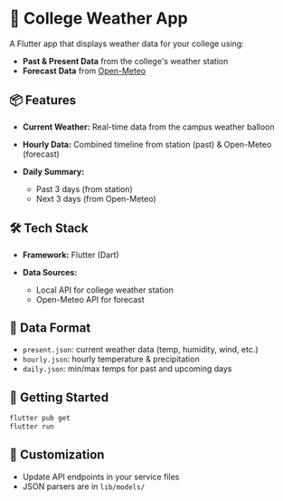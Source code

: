 
# 📡 College Weather App

A Flutter app that displays weather data for your college using:

* **Past & Present Data** from the college's weather station
* **Forecast Data** from [Open-Meteo](https://open-meteo.com/)

## 📦 Features

* **Current Weather:** Real-time data from the campus weather balloon
* **Hourly Data:** Combined timeline from station (past) & Open-Meteo (forecast)
* **Daily Summary:**

  * Past 3 days (from station)
  * Next 3 days (from Open-Meteo)

## 🛠 Tech Stack

* **Framework:** Flutter (Dart)
* **Data Sources:**

  * Local API for college weather station
  * Open-Meteo API for forecast

## 📁 Data Format

* `present.json`: current weather data (temp, humidity, wind, etc.)
* `hourly.json`: hourly temperature & precipitation
* `daily.json`: min/max temps for past and upcoming days

## 🚀 Getting Started

```bash
flutter pub get
flutter run
```

## 🔧 Customization

* Update API endpoints in your service files
* JSON parsers are in `lib/models/`

